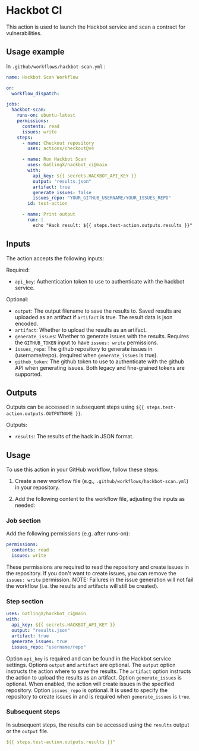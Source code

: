 # Hackbot CI

This action is used to launch the Hackbot service and scan a contract for vulnerabilities.

## Usage example

In 
`.github/workflows/hackbot-scan.yml` :
```yaml
name: Hackbot Scan Workflow

on:
  workflow_dispatch:

jobs:
  hackbot-scan:
    runs-on: ubuntu-latest
    permissions:
      contents: read
      issues: write
    steps:
      - name: Checkout repository
        uses: actions/checkout@v4

      - name: Run Hackbot Scan
        uses: GatlingX/hackbot_ci@main
        with:
          api_key: ${{ secrets.HACKBOT_API_KEY }}
          output: "results.json"
          artifact: true
          generate_issues: false
          issues_repo: "YOUR_GITHUB_USERNAME/YOUR_ISSUES_REPO"
        id: test-action

      - name: Print output
        run: |
          echo "Hack result: ${{ steps.test-action.outputs.results }}"  
```

## Inputs
The action accepts the following inputs:

Required:

- `api_key`: Authentication token to use to authenticate with the hackbot service.

Optional:

- `output`: The output filename to save the results to. Saved results are uploaded as an artifact if `artifact` is true. The result data is json encoded.
- `artifact`: Whether to upload the results as an artifact.
- `generate_issues`: Whether to generate issues with the results. Requires the `GITHUB_TOKEN` input to have `issues: write` permissions.
- `issues_repo`: The github repository to generate issues in (username/repo). (required when `generate_issues` is true).
- `github_token`: The github token to use to authenticate with the github API when generating issues. Both legacy and fine-grained tokens are supported.

## Outputs
Outputs can be accessed in subsequent steps using `${{ steps.test-action.outputs.OUTPUTNAME }}`.

Outputs:

- `results`: The results of the hack in JSON format.


## Usage

To use this action in your GitHub workflow, follow these steps:

1. Create a new workflow file (e.g., `.github/workflows/hackbot-scan.yml`) in your repository.

2. Add the following content to the workflow file, adjusting the inputs as needed:
### Job section
Add the following permissions (e.g. after runs-on):
```yaml
permissions:
  contents: read
  issues: write
```
These permissions are required to read the repository and create issues in the repository. If you don't want to create issues, you can remove the `issues: write` permission. NOTE: Failures in the issue generation will not fail the workflow (i.e. the results and artifacts will still be created).

### Step section
```yaml
uses: GatlingX/hackbot_ci@main
with:
  api_key: ${{ secrets.HACKBOT_API_KEY }}
  output: "results.json"
  artifact: true
  generate_issues: true
  issues_repo: "username/repo"
```
Option `api_key` is required and can be found in the Hackbot service settings.
Options `output` and `artifact` are optional. The `output` option instructs the action where to save the results. The `artifact` option instructs the action to upload the results as an artifact.
Option `generate_issues` is optional. When enabled, the action will create issues in the specified repository.
Option `issues_repo` is optional. It is used to specify the repository to create issues in and is required when `generate_issues` is `true`.

### Subsequent steps
In subsequent steps, the results can be accessed using the `results` output or the `output` file.
```yaml
${{ steps.test-action.outputs.results }}"
```

